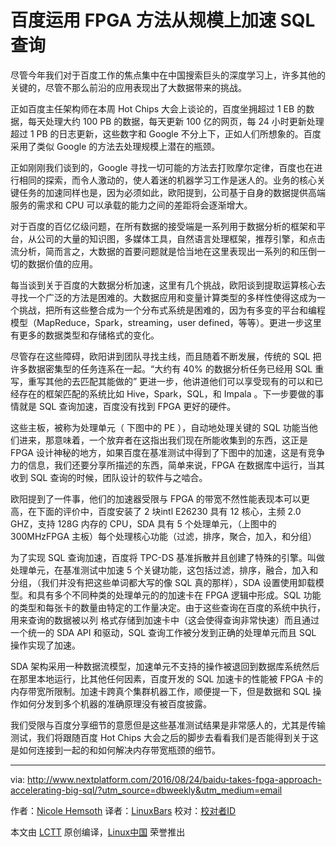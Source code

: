 百度运用 FPGA 方法从规模上加速 SQL 查询
===================================================================

   尽管今年我们对于百度工作的焦点集中在中国搜索巨头的深度学习上，许多其他的关键的，尽管不那么前沿的应用表现出了大数据带来的挑战。

   正如百度主任架构师在本周 Hot Chips 大会上谈论的，百度坐拥超过 1 EB 的数据，每天处理大约 100 PB 的数据，每天更新 100 亿的网页，每 24 小时更新处理超过 1 PB 的日志更新，这些数字和 Google 不分上下，正如人们所想象的。百度采用了类似 Google 的方法去处理规模上潜在的瓶颈。

   正如刚刚我们谈到的，Google 寻找一切可能的方法去打败摩尔定律，百度也在进行相同的探索，而令人激动的，使人着迷的机器学习工作是迷人的。业务的核心关键任务的加速同样也是，因为必须如此，欧阳提到，公司基于自身的数据提供高端服务的需求和 CPU 可以承载的能力之间的差距将会逐渐增大。

   对于百度的百亿亿级问题，在所有数据的接受端是一系列用于数据分析的框架和平台，从公司的大量的知识图，多媒体工具，自然语言处理框架，推荐引擎，和点击流分析，简而言之，大数据的首要问题就是恰当地在这里表现出一系列的和压倒一切的数据价值的应用。

每当谈到关于百度的大数据分析加速，这里有几个挑战，欧阳谈到提取运算核心去寻找一个广泛的方法是困难的。大数据应用和变量计算类型的多样性使得这成为一个挑战，把所有这些整合成为一个分布式系统是困难的，因为有多变的平台和编程模型（MapReduce，Spark，streaming，user defined，等等）。更进一步这里有更多的数据类型和存储格式的变化。


   尽管存在这些障碍，欧阳讲到团队寻找主线，而且随着不断发展，传统的 SQL 把许多数据密集型的任务连系在一起。“大约有  40% 的数据分析任务已经用 SQL 重写，重写其他的去匹配其能做的” 更进一步，他讲道他们可以享受现有的可以和已经存在的框架匹配的系统比如 Hive，Spark，SQL，和 Impala 。下一步要做的事情就是 SQL 查询加速，百度没有找到 FPGA 更好的硬件。

   这些主板，被称为处理单元（ 下图中的 PE ），自动地处理关键的 SQL 功能当他们进来，那意味着，一个放弃者在这指出我们现在所能收集到的东西，这正是 FPGA 设计神秘的地方，如果百度在基准测试中得到了下图中的加速，这是有竞争力的信息，我们还要分享所描述的东西，简单来说，FPGA 在数据库中运行，当其收到 SQL 查询的时候，团队设计的软件与之啮合。

   欧阳提到了一件事，他们的加速器受限与 FPGA 的带宽不然性能表现本可以更高，在下面的评价中，百度安装了 2 块intl E26230 具有 12 核心，主频 2.0 GHZ，支持 128G 内存的 CPU，SDA 具有 5 个处理单元，（上图中的300MHzFPGA 主板）每个处理核心功能（过滤，排序，聚合，加入，和分组） 

   为了实现 SQL 查询加速，百度将 TPC-DS 基准拆散并且创建了特殊的引擎。叫做处理单元，在基准测试中加速 5 个关键功能，这包括过滤，排序，融合，加入和分组，（我们并没有把这些单词都大写的像 SQL 真的那样），SDA 设置使用卸载模型。和具有多个不同种类的处理单元的的加速卡在 FPGA 逻辑中形成。SQL 功能的类型和每张卡的数量由特定的工作量决定。由于这些查询在百度的系统中执行，用来查询的数据被以列 格式存储到加速卡中（这会使得查询非常快速）而且通过一个统一的 SDA API 和驱动，SQL 查询工作被分发到正确的处理单元而且 SQL 操作实现了加速。

   SDA 架构采用一种数据流模型，加速单元不支持的操作被退回到数据库系统然后在那里本地运行，比其他任何因素，百度开发的 SQL 加速卡的性能被 FPGA 卡的内存带宽所限制。加速卡跨真个集群机器工作，顺便提一下，但是数据和 SQL 操作如何分发到多个机器的准确原理没有被百度披露。

   我们受限与百度分享细节的意愿但是这些基准测试结果是非常感人的，尤其是传输测试，我们将跟随百度 Hot Chips 大会之后的脚步去看看我们是否能得到关于这是如何连接到一起的和如何解决内存带宽瓶颈的细节。

--------------------------------------------------------------------------------

via: http://www.nextplatform.com/2016/08/24/baidu-takes-fpga-approach-accelerating-big-sql/?utm_source=dbweekly&utm_medium=email

作者：[Nicole Hemsoth][a]
译者：[LinuxBars](https://github.com/LinuxBars)
校对：[校对者ID](https://github.com/校对者ID)

本文由 [LCTT](https://github.com/LCTT/TranslateProject) 原创编译，[Linux中国](https://linux.cn/) 荣誉推出

[a]: http://www.nextplatform.com/author/nicole/
[1]: http://www.nextplatform.com/?s=baidu+deep+learning
[2]: http://www.hotchips.org/wp-content/uploads/hc_archives/hc26/HC26-12-day2-epub/HC26.12-5-FPGAs-epub/HC26.12.545-Soft-Def-Acc-Ouyang-baidu-v3--baidu-v4.pdf
